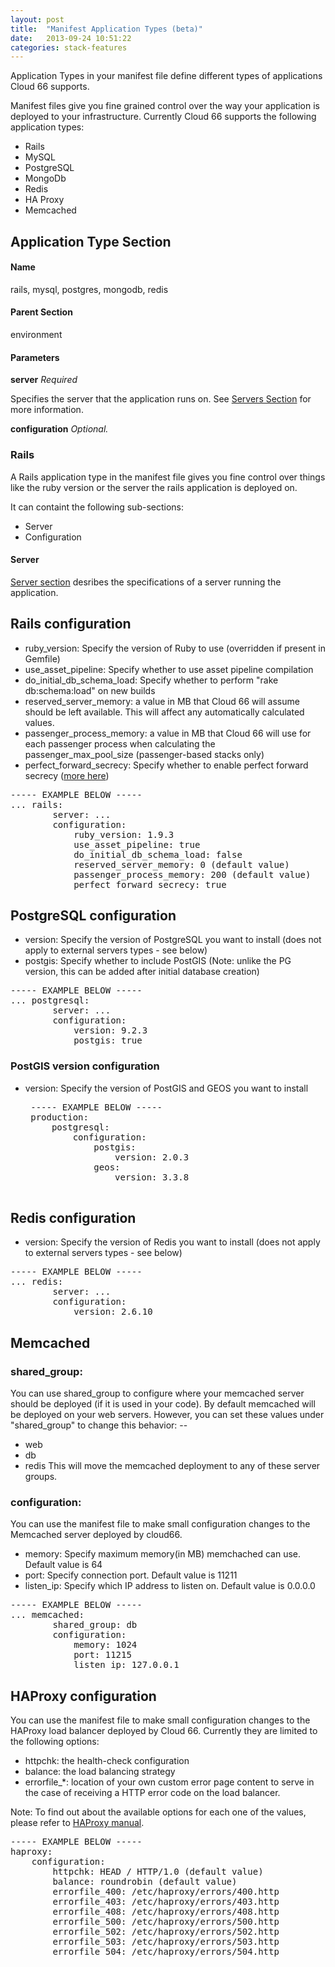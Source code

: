 ```yaml
---
layout: post
title:  "Manifest Application Types (beta)"
date:   2013-09-24 10:51:22
categories: stack-features
---
```


<p class="lead">Application Types in your manifest file define different types of applications Cloud 66 supports.</p>

Manifest files give you fine grained control over the way your application is deployed to your infrastructure. Currently Cloud 66 supports the following application types:

- Rails
- MySQL
- PostgreSQL
- MongoDb
- Redis
- HA Proxy
- Memcached

## Application Type Section
#### Name
rails, mysql, postgres, mongodb, redis
#### Parent Section
environment
#### Parameters
**server**
_Required_

Specifies the server that the application runs on. See [Servers Section](/stack-features/manifest-servers.html) for more information.

**configuration**
_Optional._


### Rails
A Rails application type in the manifest file gives you fine control over things like the ruby version or the server the rails application is deployed on.

It can containt the following sub-sections:
- Server
- Configuration

#### Server
[Server section](/stack-features/manifest-servers.html) desribes the specifications of a server running the application.

## Rails configuration

- ruby_version: Specify the version of Ruby to use (overridden if present in Gemfile)
- use_asset_pipeline: Specify whether to use asset pipeline compilation
- do_initial_db_schema_load: Specify whether to perform "rake db:schema:load" on new builds
- reserved_server_memory: a value in MB that Cloud 66 will assume should be left available. This will affect any automatically calculated values.
- passenger_process_memory: a value in MB that Cloud 66 will use for each passenger process when calculating the passenger_max_pool_size (passenger-based stacks only)
- perfect_forward_secrecy: Specify whether to enable perfect forward secrecy ([more here](http://en.wikipedia.org/wiki/Perfect_forward_secrecy))

<pre class="terminal">
----- EXAMPLE BELOW -----
... rails:
        server: ...
        configuration:
            ruby_version: 1.9.3
            use_asset_pipeline: true
            do_initial_db_schema_load: false
            reserved_server_memory: 0 (default value)
            passenger_process_memory: 200 (default value)
            perfect_forward_secrecy: true
</pre>

## PostgreSQL configuration

- version: Specify the version of PostgreSQL you want to install (does not apply to external servers types - see below)
- postgis: Specify whether to include PostGIS (Note: unlike the PG version, this can be added after initial database creation)

<pre class="terminal">
----- EXAMPLE BELOW -----
... postgresql:
        server: ...
        configuration:
            version: 9.2.3
            postgis: true
</pre>

### PostGIS version configuration

- version: Specify the version of PostGIS and GEOS you want to install

   <pre class="terminal">
   ----- EXAMPLE BELOW -----
   production:
       postgresql:
           configuration:
               postgis:
                   version: 2.0.3
               geos:
                   version: 3.3.8
   </pre>

## Redis configuration

- version: Specify the version of Redis you want to install (does not apply to external servers types - see below)

<pre class="terminal">
----- EXAMPLE BELOW -----
... redis:
        server: ...
        configuration:
            version: 2.6.10
</pre>

## Memcached

### shared_group:

You can use shared_group to configure where your memcached server should be deployed (if it is used in your code).
By default memcached will be deployed on your web servers. However, you can set these values under "shared_group" to change this behavior: --
- web
- db
- redis
This will move the memcached deployment to any of these server groups.

### configuration:
You can use the manifest file to make small configuration changes to the Memcached server deployed by cloud66.

- memory: Specify maximum memory(in MB) memchached can use. Default value is 64
- port: Specify connection port. Default value is 11211
- listen_ip: Specify which IP address to listen on. Default value is 0.0.0.0

<pre class="terminal">
----- EXAMPLE BELOW -----
... memcached:
        shared_group: db
        configuration:
            memory: 1024
            port: 11215
            listen_ip: 127.0.0.1
</pre>

## HAProxy configuration
You can use the manifest file to make small configuration changes to the HAProxy load balancer deployed by Cloud 66. Currently they are limited to the following options:

- httpchk: the health-check configuration
- balance: the load balancing strategy
- errorfile_\*: location of your own custom error page content to serve in the case of receiving a HTTP error code on the load balancer.

Note: To find out about the available options for each one of the values, please refer to [HAProxy manual](http://haproxy.1wt.eu/download/1.3/doc/configuration.txt).

<pre class="terminal">
----- EXAMPLE BELOW -----
haproxy:
    configuration:
        httpchk: HEAD / HTTP/1.0 (default value)
        balance: roundrobin (default value)
        errorfile_400: /etc/haproxy/errors/400.http
        errorfile_403: /etc/haproxy/errors/403.http
        errorfile_408: /etc/haproxy/errors/408.http
        errorfile_500: /etc/haproxy/errors/500.http
        errorfile_502: /etc/haproxy/errors/502.http
        errorfile_503: /etc/haproxy/errors/503.http
        errorfile_504: /etc/haproxy/errors/504.http
</pre>
